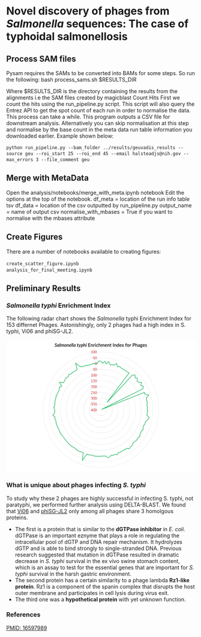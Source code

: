 # Novel discovery of phages from *Salmonella* sequences: The case of typhoidal salmonellosis

## Process SAM files
Pysam requires the SAMs to be converted into BAMs for some steps. So run the following:
bash process_sams.sh $RESULTS_DIR

Where $RESULTS_DIR is the directory containing the results from the alignments i.e the SAM files created by magicblast
Count Hits
First we count the hits using the run_pipeline.py script. This script will also query the Entrez API to get the spot count of each run in order to normalise the data. This process can take a while.
This program outputs a CSV file for downstream analysis.
Alternatively you can skip normalisation at this step and normalise by the base count in the meta data run table information you downloaded earlier.
Example shown below:  

    python run_pipeline.py --bam_folder ../results/geuvadis_results --source geu --roi_start 25 --roi_end 45 --email halsteadjs@nih.gov --max_errors 3 --file_comment geu

## Merge with MetaData
Open the analysis/notebooks/merge_with_meta.ipynb notebook
Edit the options at the top of the notebook. df_meta = location of the run info table tsv df_data = location of the csv outputted by run_pipeline.py output_name = name of output csv normalise_with_mbases = True if you want to normalise with the mbases attribute

## Create Figures
There are a number of notebooks available to creating figures:  

`create_scatter_figure.ipynb`  
`analysis_for_final_meeting.ipynb` 


## Preliminary Results

### *Salmonella typhi* Enrichment Index
The following radar chart shows the *Salmonella* typhi Enrichment Index for 153 differnet Phages. Astonishingly, only 2 phages had a high index in S. typhi, Vi06 and phiSG-JL2.

<img src="./STEIP.png">

### What is unique about phages infecting *S. typhi*
To study why these 2 phages are highly successful in infecting S. typhi, not paratyphi, we performed further analysis using DELTA-BLAST. We found that [Vi06](https://www.ncbi.nlm.nih.gov/nuccore/NC_015271.1/) and [phiSG-JL2](https://www.ncbi.nlm.nih.gov/nuccore/NC_010807.1) only among all phages share 3 homolgous proteins.  
  * The first is a protein that is similar to the **dGTPase inhibitor** in *E. coli*. dGTPase is an important eznyme that plays a role in regulating the intracellular pool of dGTP and DNA repair mechanism. It hydrolyzes dGTP and is able to bind strongly to single-stranded DNA. Previous research suggested that mutation in dGTPase resulted in dramatic decrease in *S. typhi* survival in the ex vivo swine stomach content, which is an assay to test for the essential genes that are important for *S. typhi* survival in the harsh gastric environment.
  * The second protein has a certain similarity to a phage lambda **Rz1-like protein**. Rz1 is a component of the spanin complex that disrupts the host outer membrane and participates in cell lysis during virus exit.
  * The third one was a **hypothetical protein** with yet unknown function.



### References
[PMID: 16597989](https://www.ncbi.nlm.nih.gov/pubmed/?term=16597989)
